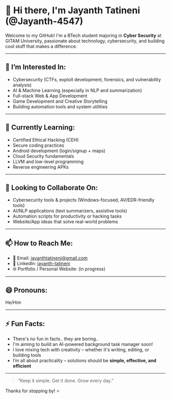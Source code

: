# 👋 Hi there, I'm Jayanth Tatineni (@Jayanth-4547)

Welcome to my GitHub! I'm a BTech student majoring in **Cyber Security** at GITAM University, passionate about technology, cybersecurity, and building cool stuff that makes a difference.

---

## 👀 I’m Interested In:
- Cybersecurity (CTFs, exploit development, forensics, and vulnerability analysis)
- AI & Machine Learning (especially in NLP and summarization)
- Full-stack Web & App Development
- Game Development and Creative Storytelling
- Building automation tools and system utilities

---

## 🌱 Currently Learning:
- Certified Ethical Hacking (CEH)
- Secure coding practices
- Android development (login/signup + maps)
- Cloud Security fundamentals
- LLVM and low-level programming
- Reverse engineering APKs

---

## 💞️ Looking to Collaborate On:
- Cybersecurity tools & projects (Windows-focused, AV/EDR-friendly tools)
- AI/NLP applications (text summarizers, assistive tools)
- Automation scripts for productivity or hacking tasks
- Website/App ideas that solve real-world problems

---

## 📫 How to Reach Me:
- 📧 Email: [jayanthtatineni@gmail.com](mailto:jayanthtatineni@gmail.com)
- 💬 LinkedIn: [jayanth-tatineni](https://www.linkedin.com/in/jayanth-tatineni/) 
- 🌐 Portfolio / Personal Website: (in progress)

---

## 😄 Pronouns:
He/Him

---

## ⚡ Fun Facts:
- There's no fun in facts.. they are boring..
- I'm aiming to build an AI-powered background task manager soon!
- I love mixing tech with creativity – whether it's writing, editing, or building tools
- I’m all about practicality – solutions should be **simple, effective, and efficient**

---

> “Keep it simple. Get it done. Grow every day.”

Thanks for stopping by! ⭐  

